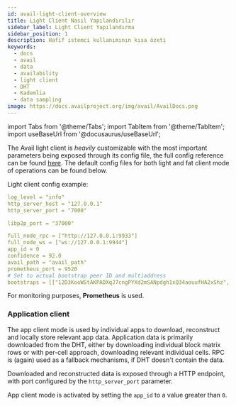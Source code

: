 ```yaml
---
id: avail-light-client-overview
title: Light Client Nasıl Yapılandırılır
sidebar_label: Light Client Yapılandırma
sidebar_position: 1
description: Hafif istemci kullanımının kısa özeti
keywords:
  - docs
  - avail
  - data
  - availability
  - light client
  - DHT
  - Kademlia
  - data sampling
image: https://docs.availproject.org/img/avail/AvailDocs.png
---
```


import Tabs from '@theme/Tabs';
import TabItem from '@theme/TabItem';
import useBaseUrl from '@docusaurus/useBaseUrl';

The Avail light client is _heavily_ customizable with the most important parameters being exposed through its config file, the full config reference can be found [here](https://github.com/availproject/avail-light#config-reference). The default config files for both light and fat client mode of operations can be found below.

Light client config example:

```yaml
log_level = "info"
http_server_host = "127.0.0.1"
http_server_port = "7000"

libp2p_port = "37000"

full_node_rpc = ["http://127.0.0.1:9933"]
full_node_ws = ["ws://127.0.0.1:9944"]
app_id = 0
confidence = 92.0
avail_path = "avail_path"
prometheus_port = 9520
# Set to actual bootstrap peer ID and multiaddress
bootstraps = [["12D3KooWStAKPADXqJ7cngPYXd2mSANpdgh1xQ34aouufHA2xShz", "/ip4/127.0.0.1/tcp/39000"]]
```

For monitoring purposes, **Prometheus** is used.

### Application client

The app client mode is used by individual apps to download, reconstruct and locally store relevant app data.
Application data is primarily downloaded from the DHT, either by downloading individual block matrix rows or with per-cell approach, downloading relevant individual cells.
RPC is (again) used as a fallback mechanisms, if DHT doesn't contain the data.

Downloaded and reconstructed data is exposed through a HTTP endpoint, with port configured by the `http_server_port` parameter.

App client mode is activated by setting the `app_id` to a value greater than `0`.